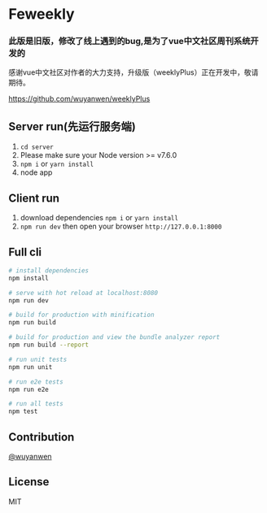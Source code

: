 # Feweekly
### 此版是旧版，修改了线上遇到的bug,是为了vue中文社区周刊系统开发的

感谢vue中文社区对作者的大力支持，升级版（weeklyPlus）正在开发中，敬请期待。

https://github.com/wuyanwen/weeklyPlus


## Server run(先运行服务端)

1. `cd server`
2. Please make sure your Node version >= v7.6.0
3. `npm i` or `yarn install`
4. node app


## Client run 

1. download dependencies `npm i` or `yarn install `
2. `npm run dev` then open your browser `http://127.0.0.1:8000`


## Full cli

``` bash
# install dependencies
npm install

# serve with hot reload at localhost:8080
npm run dev

# build for production with minification
npm run build

# build for production and view the bundle analyzer report
npm run build --report

# run unit tests
npm run unit

# run e2e tests
npm run e2e

# run all tests
npm test
```
## Contribution
[@wuyanwen](https://github.com/wuyanwen)

## License

MIT

